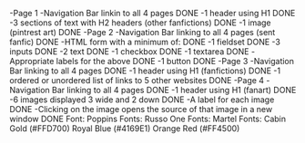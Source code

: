 
-Page 1
    -Navigation Bar linkin to all 4 pages DONE
    -1 header using H1 DONE
    -3 sections of text with H2 headers (other fanfictions) DONE
    -1 image (pintrest art) DONE
-Page 2
    -Navigation Bar linking to all 4 pages (sent fanfic) DONE
    -HTML form with a minimum of: DONE
        -1 fieldset DONE
        -3 inputs DONE
            -2 text DONE
            -1 checkbox DONE
        -1 textarea DONE
        -Appropriate labels for the above DONE
        -1 button DONE
-Page 3
    -Navigation Bar linking to all 4 pages DONE
    -1 header using H1 (fanfictions) DONE
    -1 ordered or unordered list of links to 5 other websites DONE
-Page 4
    -Navigation Bar linking to all 4 pages DONE
    -1 header using H1 (fanart) DONE
    -6 images displayed 3 wide and 2 down DONE
        -A label for each image DONE
        -Clicking on the image opens the source of that image in a new window DONE
Font:  Poppins
Fonts: Russo One
Fonts: Martel
Fonts: Cabin
Gold (#FFD700)
Royal Blue (#4169E1)
Orange Red (#FF4500)
